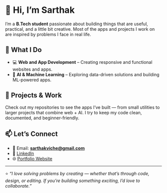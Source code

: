 # 👋 Hi, I’m Sarthak  

I’m a **B.Tech student** passionate about building things that are useful, practical, and a little bit creative. Most of the apps and projects I work on are inspired by problems I face in real life. 

## 🚀 What I Do  
- 💻 **Web and App Development** – Creating responsive and functional websites and apps.  
- 🤖 **AI & Machine Learning** – Exploring data-driven solutions and building ML-powered apps.  

## 📂 Projects & Work  
Check out my repositories to see the apps I’ve built — from small utilities to larger projects that combine web + AI. I try to keep my code clean, documented, and beginner-friendly.  

## 📫 Let’s Connect  
- 📧 Email: **sarthakviche@gmail.com**  
- 💼 [LinkedIn](https://linkedin.com/sarthakviche) 
- 🌐 [Portfolio Website](https://sarthakviche.carrd.co/) 

---

⭐️ *“I love solving problems by creating — whether that’s through code, design, or editing. If you’re building something exciting, I’d love to collaborate.”*  


<!---
sarthakviche/sarthakviche is a ✨ special ✨ repository because its `README.md` (this file) appears on your GitHub profile.
You can click the Preview link to take a look at your changes.
--->
